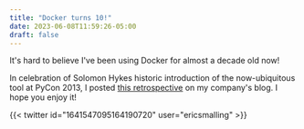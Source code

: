 ```yaml
---
title: "Docker turns 10!"
date: 2023-06-08T11:59:26-05:00
draft: false
---
```


It's hard to believe I've been using Docker for almost a decade old now!

In celebration of Solomon Hykes historic introduction of the now-ubiquitous tool at PyCon 2013, I posted [this retrospective](https://snyk.io/blog/the-docker-project-turns-10/) on my company's blog. I hope you enjoy it!

{{< twitter id="1641547095164190720" user="ericsmalling" >}}
